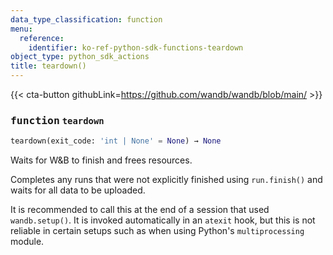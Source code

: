 ```yaml
---
data_type_classification: function
menu:
  reference:
    identifier: ko-ref-python-sdk-functions-teardown
object_type: python_sdk_actions
title: teardown()
---
```


{{< cta-button githubLink=https://github.com/wandb/wandb/blob/main/ >}}




### <kbd>function</kbd> `teardown`

```python
teardown(exit_code: 'int | None' = None) → None
```

Waits for W&B to finish and frees resources. 

Completes any runs that were not explicitly finished using `run.finish()` and waits for all data to be uploaded. 

It is recommended to call this at the end of a session that used `wandb.setup()`. It is invoked automatically in an `atexit` hook, but this is not reliable in certain setups such as when using Python's `multiprocessing` module.
